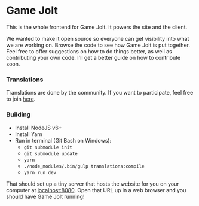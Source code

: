 # Game Jolt

This is the whole frontend for Game Jolt. It powers the site and the client.

We wanted to make it open source so everyone can get visibility into what we are working on. Browse
the code to see how Game Jolt is put together. Feel free to offer suggestions on how to do things
better, as well as contributing your own code. I'll get a better guide on how to contribute soon.

### Translations

Translations are done by the community. If you want to participate, feel free to join [here](https://poeditor.com/join/project/B4nWT6EgnD).

### Building

* Install NodeJS v6+
* Install Yarn
* Run in terminal (Git Bash on Windows):
	- `git submodule init`
	- `git submodule update`
	- `yarn`
	- `./node_modules/.bin/gulp translations:compile`
	- `yarn run dev`

That should set up a tiny server that hosts the website for you on your computer at [localhost:8080](http://localhost:8080). Open that URL up in a web browser and you should have Game Jolt running!
